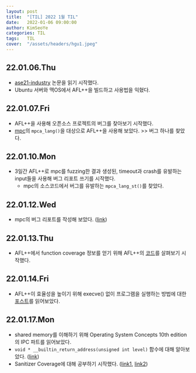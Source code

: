 ```yaml
---
layout: post
title:  "[TIL] 2022 1월 TIL"
date:   2022-01-06 09:00:00
author: KimSeoYe
categories: TIL
tags:   TIL
cover:  "/assets/headers/hgu1.jpeg"
---
```


## 22.01.06.Thu
- [ase21-industry](https://hongshin.github.io/pubs/ase21-industry.pdf) 논문을 읽기 시작했다. 
- Ubuntu 서버와 맥OS에서 AFL++을 빌드하고 사용법을 익혔다.

## 22.01.07.Fri
- AFL++을 사용해 오픈소스 프로젝트의 버그를 찾아보기 시작했다.
- [mpc](https://github.com/orangeduck/mpc.git)의 `mpca_lang()`을 대상으로 AFL++을 사용해 보았다. >> 버그 하나를 찾았다.

## 22.01.10.Mon
- 3일간 AFL++로 mpc를 fuzzing한 결과 생성된, timeout과 crash를 유발하는 input들을 사용해 버그 리포트 쓰기를 시작했다.
  - mpc의 소스코드에서 버그를 유발하는 `mpca_lang_st()`를 찾았다. 

## 22.01.12.Wed
- mpc의 버그 리포트를 작성해 보았다. ([link](https://docs.google.com/document/d/1R22LYgmuno2US1-xhmT_y323_q9ovz9OLAmwjUg_frUㄴ/edit?usp=sharing))

## 22.01.13.Thu
- AFL++에서 function coverage 정보를 얻기 위해 AFL++의 [코드](https://github.com/KimSeoYe/AFLplusplus.git)를 살펴보기 시작했다.

## 22.01.14.Fri
- AFL++이 효율성을 높이기 위해 execve() 없이 프로그램을 실행하는 방법에 대한 [포스트](https://lcamtuf.blogspot.com/2014/10/fuzzing-binaries-without-execve.html)를 읽어보았다.

## 22.01.17.Mon
- shared memory를 이해하기 위해 Operating System Concepts 10th edition의 IPC 파트를 읽어보았다.
- `void * __builtin_return_address(unsigned int level)` 함수에 대해 알아보았다. ([link](https://gcc.gnu.org/onlinedocs/gcc/Return-Address.html))
- Sanitizer Coverage에 대해 공부하기 시작했다. ([link1](https://clang.llvm.org/docs/SanitizerCoverage.html#id2), [link2](https://calabi-yau.space/blog/sanitizer-coverage-interface.html))